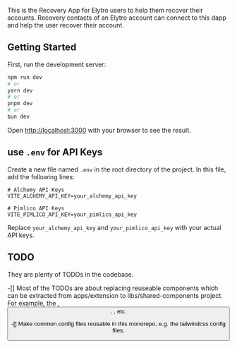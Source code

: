This is the Recovery App for Elytro users to help them recover their accounts. Recovery contacts of an Elytro account can connect to this dapp and help the user recover their account.

## Getting Started

First, run the development server:

```bash
npm run dev
# or
yarn dev
# or
pnpm dev
# or
bun dev
```

Open [http://localhost:3000](http://localhost:3000) with your browser to see the result.

## use `.env` for API Keys

Create a new file named `.env` in the root directory of the project. In this file, add the following lines:

```
# Alchemy API Keys
VITE_ALCHEMY_API_KEY=your_alchemy_api_key

# Pimlico API Keys
VITE_PIMLICO_API_KEY=your_pimlico_api_key
```

Replace `your_alchemy_api_key` and `your_pimlico_api_key` with your actual API keys.

## TODO

They are plenty of TODOs in the codebase.

-[] Most of the TODOs are about replacing reuseable components which can be extracted from apps/extension to libs/shared-components project. For example, the <ProcessingTip/>, <Button/>, <ChainItem/>, etc.

-[] Make common config files reusable in this monorepo, e.g. the tailwindcss config files.
